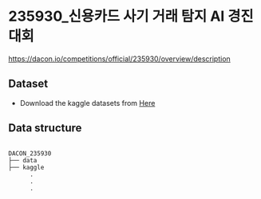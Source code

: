 # 235930_신용카드 사기 거래 탐지 AI 경진대회
https://dacon.io/competitions/official/235930/overview/description


## Dataset
* Download the kaggle datasets from [Here](https://www.kaggle.com/datasets/mlg-ulb/creditcardfraud)

## Data structure
<pre><code>
DACON_235930
├── data
├── kaggle
      .
      .
      .
</code></pre>

